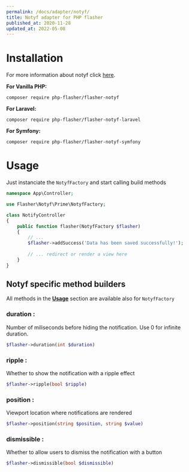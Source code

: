 ```yaml
---
permalink: /docs/adapter/notyf/
title: Notyf adapter for PHP flasher
published_at: 2020-11-28
updated_at: 2022-05-08
---
```


# Installation

For more information about notyf click <a href="https://carlosroso.com/notyf/">here</a>.

**For Vanilla PHP:**
```shell
composer require php-flasher/flasher-notyf
```

**For Laravel:**
```shell
composer require php-flasher/flasher-notyf-laravel
```

**For Symfony:**
```shell
composer require php-flasher/flasher-notyf-symfony
```

# Usage

Just instanciate the `NotyfFactory` and start calling build methods

```php
namespace App\Controller;

use Flasher\Notyf\Prime\NotyfFactory;

class NotifyController
{
    public function flasher(NotyfFactory $flasher)
    {
        // ... 
        $flasher->addSuccess('Data has been saved successfully!');
        
        // ... redirect or render a view here
    }
}    
```

## Notyf specific method builders

All methods in the **[Usage](/docs/usage/)** section are available also for `NotyfFactory`


### duration :
Number of miliseconds before hiding the notification. Use 0 for infinite duration.
```php
$flasher->duration(int $duration)
```

### ripple :
Whether to show the notification with a ripple effect
```php
$flasher->ripple(bool $ripple)
```

### position :
Viewport location where notifications are rendered
```php
$flasher->position(string $position, string $value)
```

### dismissible :
Whether to allow users to dismiss the notification with a button
```php
$flasher->dismissible(bool $dismissible)
```
